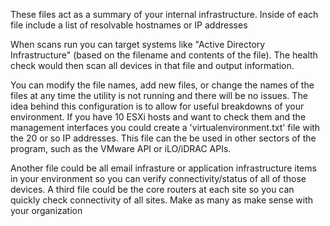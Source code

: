 These files act as a summary of your internal infrastructure. Inside of each file include a list of resolvable hostnames or IP addresses

When scans run you can target systems like "Active Directory Infrastructure" (based on the filename and contents of the file). The health check would then scan all devices in that file and output information.

You can modify the file names, add new files, or change the names of the files at any time the utility is not running and there will be no issues. The idea behind this configuration is to allow for useful breakdowns of your environment. If you have 10 ESXi hosts and want to check them and the management interfaces you could create a 'virtualenvironment.txt' file with the 20 or so IP addresses. This file can the be used in other sectors of the program, such as the VMware API or iLO/iDRAC APIs.

Another file could be all email infrasture or application infrastructure items in your environment so you can verify connectivity/status of all of those devices. A third file could be the core routers at each site so you can quickly check connectivity of all sites. Make as many as make sense with your organization